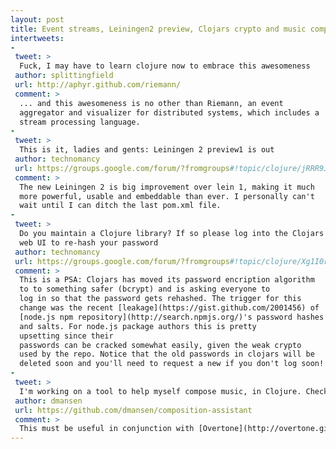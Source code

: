 ```yaml
---
layout: post
title: Event streams, Leiningen2 preview, Clojars crypto and music composition
intertweets:
-
 tweet: >
  Fuck, I may have to learn clojure now to embrace this awesomeness
 author: splittingfield
 url: http://aphyr.github.com/riemann/
 comment: >
  ... and this awesomeness is no other than Riemann, an event
  aggregator and visualizer for distributed systems, which includes a
  stream processing language.
-
 tweet: > 
  This is it, ladies and gents: Leiningen 2 preview1 is out
 author: technomancy
 url: https://groups.google.com/forum/?fromgroups#!topic/clojure/jRRR9JlppNQ
 comment: >
  The new Leiningen 2 is big improvement over lein 1, making it much
  more powerful, usable and embeddable than ever. I personally can't
  wait until I can ditch the last pom.xml file.
-
 tweet: >
  Do you maintain a Clojure library? If so please log into the Clojars
  web UI to re-hash your password 
 author: technomancy 
 url: https://groups.google.com/forum/?fromgroups#!topic/clojure/Xg1I0rgt85s
 comment: > 
  This is a PSA: Clojars has moved its password encription algorithm
  to to something safer (bcrypt) and is asking everyone to
  log in so that the password gets rehashed. The trigger for this
  change was the recent [leakage](https://gist.github.com/2001456) of
  [node.js npm repository](http://search.npmjs.org/)'s password hashes
  and salts. For node.js package authors this is pretty
  upsetting since their
  passwords can be cracked somewhat easily, given the weak crypto
  used by the repo. Notice that the old passwords in clojars will be
  deleted soon and you'll need to request a new if you don't log soon!
-
 tweet: >
  I'm working on a tool to help myself compose music, in Clojure. Check it out 
 author: dmansen
 url: https://github.com/dmansen/composition-assistant
 comment: >
  This must be useful in conjunction with [Overtone](http://overtone.github.com/)!
---
```


